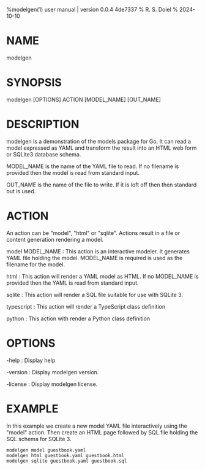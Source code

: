 %modelgen(1) user manual | version 0.0.4 4de7337
% R. S. Doiel
% 2024-10-10

# NAME

modelgen 

# SYNOPSIS

modelgen [OPTIONS] ACTION [MODEL_NAME] [OUT_NAME]

# DESCRIPTION

modelgen is a demonstration of the models package for Go.  It can read
a model expressed as YAML and transform the result into an HTML web form
or SQLite3 database schema.

MODEL_NAME is the name of the YAML file to read. If no filename is provided
then the model is read from standard input.

OUT_NAME is the name of the file to write. If it is loft off then
then standard out is used.

# ACTION

An action can be "model", "html" or "sqlite". Actions result in a file or
content generation rendering a model.

model MODEL_NAME
: This action is an interactive modeler. It generates YAML file holding
the model.  MODEL_NAME is required is used as the filename for the model.

html
: This action will render a YAML model as HTML. If no MODEL_NAME is provided
then the YAML is read from standard input.

sqlite
: This action will render a SQL file suitable for use with SQLite 3.

typescript
: This action will render a TypeScript class definition

python
: This action with render a Python class definition

# OPTIONS

-help
: Display help

-version
: Display modelgen version.

-license
: Display modelgen license.

# EXAMPLE

In this example we create a new model YAML file interactively using
the "model" action. Then create an HTML page followed by SQL file
holding the SQL schema for SQLite 3.

~~~
modelgen model guestbook.yaml
modelgen html guestbook.yaml guestbook.html
modelgen sqlite guestbook.yaml guestbook.sql
~~~


